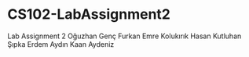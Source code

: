 # CS102-LabAssignment2
Lab Assignment 2
Oğuzhan Genç
Furkan Emre Kolukırık
Hasan Kutluhan Şıpka
Erdem Aydın
Kaan Aydeniz
